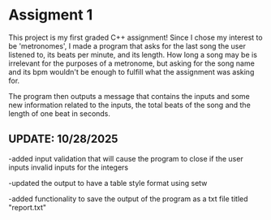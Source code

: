 # Assigment 1
This project is my first graded C++ assignment! 
Since I chose my interest to be 'metronomes', I made a program that asks for the last song the user listened to, its beats per minute, and its length. 
How long a song may be is irrelevant for the purposes of a metronome, but asking for the song name and its bpm wouldn't be enough to fulfill what the assignment was asking for.

The program then outputs a message that contains the inputs and some new information related to the inputs, the total beats of the song and the length of one beat in seconds. 

## UPDATE: 10/28/2025 

-added input validation that will cause the program to close if the user inputs invalid inputs for the integers 

-updated the output to have a table style format using setw

-added functionality to save the output of the program as a txt file titled "report.txt"
